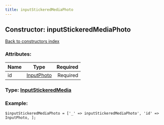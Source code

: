 ```yaml
---
title: inputStickeredMediaPhoto
---
```

## Constructor: inputStickeredMediaPhoto  
[Back to constructors index](index.md)



### Attributes:

| Name     |    Type       | Required |
|----------|:-------------:|---------:|
|id|[InputPhoto](../types/InputPhoto.md) | Required|



### Type: [InputStickeredMedia](../types/InputStickeredMedia.md)


### Example:

```
$inputStickeredMediaPhoto = ['_' => inputStickeredMediaPhoto', 'id' => InputPhoto, ];
```